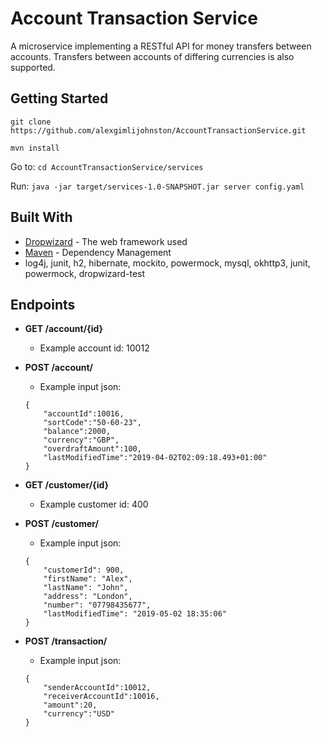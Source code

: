 # Account Transaction Service

A microservice implementing a RESTful API for money transfers between accounts. Transfers between accounts of differing currencies is also supported.

## Getting Started

`git clone https://github.com/alexgimlijohnston/AccountTransactionService.git`

`mvn install` 

Go to: `cd AccountTransactionService/services`

Run: `java -jar target/services-1.0-SNAPSHOT.jar server config.yaml`

## Built With

* [Dropwizard](http://www.dropwizard.io/1.0.2/docs/) - The web framework used
* [Maven](https://maven.apache.org/) - Dependency Management
* log4j, junit, h2, hibernate, mockito, powermock, mysql, okhttp3, junit, powermock, dropwizard-test

## Endpoints

* **GET /account/{id}**
	* Example account id: 10012

* **POST /account/** 
	* Example input json:
	```
	{
		"accountId":10016, 
		"sortCode":"50-60-23", 
		"balance":2000, 
		"currency":"GBP", 
		"overdraftAmount":100, 
		"lastModifiedTime":"2019-04-02T02:09:18.493+01:00"
	}
	```
* **GET /customer/{id}**
	* Example customer id: 400

* **POST /customer/**
	* Example input json:
	```
	{
	    "customerId": 900,
	    "firstName": "Alex",
	    "lastName": "John",
	    "address": "London",
	    "number": "07798435677",
	    "lastModifiedTime": "2019-05-02 18:35:06"
	}
	```
	
* **POST /transaction/**
	* Example input json:
	```
	{
		"senderAccountId":10012,
		"receiverAccountId":10016,
		"amount":20,
		"currency":"USD"
	}
	```

